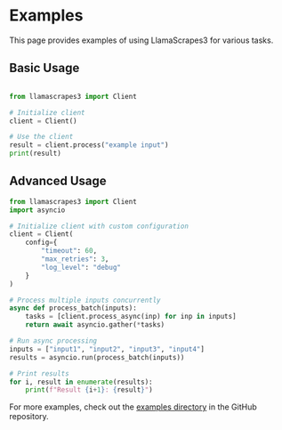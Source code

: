 # Examples

This page provides examples of using LlamaScrapes3 for various tasks.

## Basic Usage

```python

from llamascrapes3 import Client

# Initialize client
client = Client()

# Use the client
result = client.process("example input")
print(result)
```

## Advanced Usage

```python
from llamascrapes3 import Client
import asyncio

# Initialize client with custom configuration
client = Client(
    config={
        "timeout": 60,
        "max_retries": 3,
        "log_level": "debug"
    }
)

# Process multiple inputs concurrently
async def process_batch(inputs):
    tasks = [client.process_async(inp) for inp in inputs]
    return await asyncio.gather(*tasks)

# Run async processing
inputs = ["input1", "input2", "input3", "input4"]
results = asyncio.run(process_batch(inputs))

# Print results
for i, result in enumerate(results):
    print(f"Result {i+1}: {result}")
```

For more examples, check out the [examples directory](https://github.com/llamasearchai/llamascrapes3/tree/main/examples) in the GitHub repository.
